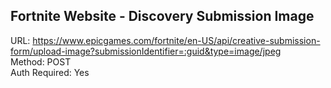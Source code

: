## Fortnite Website - Discovery Submission Image

URL: https://www.epicgames.com/fortnite/en-US/api/creative-submission-form/upload-image?submissionIdentifier=:guid&type=image/jpeg \
Method: POST \
Auth Required: Yes
```
